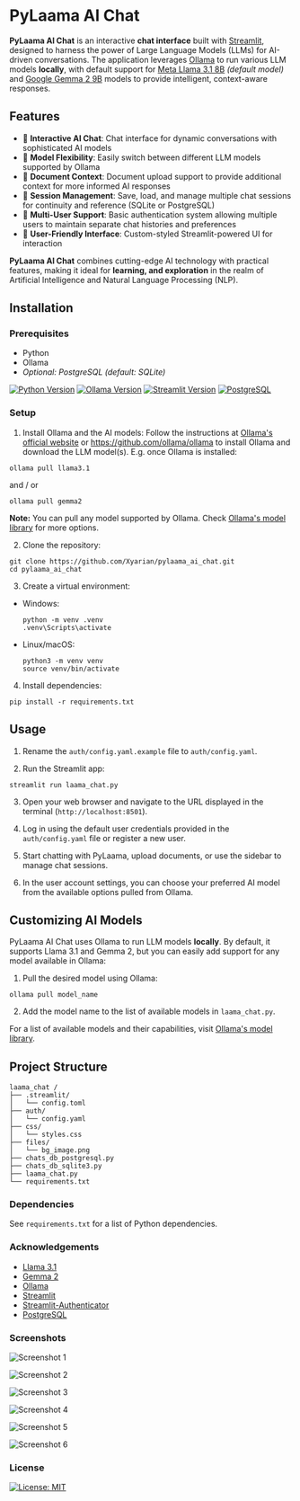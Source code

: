 # PyLaama AI Chat

**PyLaama AI Chat** is an interactive **chat interface** built with [Streamlit](https://streamlit.io/), designed to harness the power of Large Language Models (LLMs) for AI-driven conversations. The application leverages [Ollama](https://ollama.ai/) to run various LLM models **locally**, with default support for [Meta Llama 3.1 8B](https://llama.meta.com/) *(default model)* and [Google Gemma 2 9B](https://ai.google.dev/gemma) models to provide intelligent, context-aware responses.

## Features

- 🤖 **Interactive AI Chat**: Chat interface for dynamic conversations with sophisticated AI models
- 🔄 **Model Flexibility**: Easily switch between different LLM models supported by Ollama
- 📄 **Document Context**: Document upload support to provide additional context for more informed AI responses
- 💾 **Session Management**: Save, load, and manage multiple chat sessions for continuity and reference (SQLite or PostgreSQL)
- 👤 **Multi-User Support**: Basic authentication system allowing multiple users to maintain separate chat histories and preferences
- 🎨 **User-Friendly Interface**: Custom-styled Streamlit-powered UI for interaction

**PyLaama AI Chat** combines cutting-edge AI technology with practical features, making it ideal for **learning, and exploration** in the realm of Artificial Intelligence and Natural Language Processing (NLP).

## Installation

### Prerequisites

- Python
- Ollama
- *Optional: PostgreSQL (default: SQLite)*

[![Python Version](https://img.shields.io/badge/Python-3.12.5-yellow)](https://www.python.org/downloads/)
[![Ollama Version](https://img.shields.io/badge/Ollama-0.3.5-green)](https://ollama.ai)
[![Streamlit Version](https://img.shields.io/badge/Streamlit-1.37.1-red)](https://streamlit.io/)
[![PostgreSQL](https://img.shields.io/badge/PostgreSQL-12+-blue)](https://www.postgresql.org/)

### Setup

1. Install Ollama and the AI models:
Follow the instructions at [Ollama's official website](https://ollama.ai/) or https://github.com/ollama/ollama to install Ollama and download the LLM model(s). E.g. once Ollama is installed:

```
ollama pull llama3.1
```

and / or

```
ollama pull gemma2
```

**Note:** You can pull any model supported by Ollama. Check [Ollama's model library](https://ollama.ai/library) for more options.

2. Clone the repository:

```
git clone https://github.com/Xyarian/pylaama_ai_chat.git
cd pylaama_ai_chat
```

3. Create a virtual environment:

- Windows:

  ```
  python -m venv .venv
  .venv\Scripts\activate
  ```

- Linux/macOS:

  ```
  python3 -m venv venv
  source venv/bin/activate
  ```

4. Install dependencies:

```
pip install -r requirements.txt
```

## Usage

1. Rename the `auth/config.yaml.example` file to `auth/config.yaml`.

2. Run the Streamlit app:

```
streamlit run laama_chat.py
```

3. Open your web browser and navigate to the URL displayed in the terminal (`http://localhost:8501`).

4. Log in using the default user credentials provided in the `auth/config.yaml` file or register a new user.

5. Start chatting with PyLaama, upload documents, or use the sidebar to manage chat sessions.

6. In the user account settings, you can choose your preferred AI model from the available options pulled from Ollama.

## Customizing AI Models

PyLaama AI Chat uses Ollama to run LLM models **locally**. By default, it supports Llama 3.1 and Gemma 2, but you can easily add support for any model available in Ollama:

1. Pull the desired model using Ollama:

```
ollama pull model_name
```

2. Add the model name to the list of available models in `laama_chat.py`.

For a list of available models and their capabilities, visit [Ollama's model library](https://ollama.ai/library).

## Project Structure

```
laama_chat /
├── .streamlit/
│   └── config.toml
├── auth/
│   └── config.yaml
├── css/
│   └── styles.css
├── files/
│   └── bg_image.png
├── chats_db_postgresql.py
├── chats_db_sqlite3.py
├── laama_chat.py
└── requirements.txt

```

### Dependencies

See `requirements.txt` for a list of Python dependencies.

### Acknowledgements

- [Llama 3.1](https://llama.meta.com/)
- [Gemma 2](https://ai.google.dev/gemma)
- [Ollama](https://ollama.ai/)
- [Streamlit](https://streamlit.io/)
- [Streamlit-Authenticator](https://github.com/mkhorasani/Streamlit-Authenticator)
- [PostgreSQL](https://www.postgresql.org/)

### Screenshots

![Screenshot 1](https://github.com/user-attachments/assets/36f0168e-ccf0-43c7-8862-3fa54d4dd2cc)

![Screenshot 2](https://github.com/user-attachments/assets/52ec8457-2dab-4412-8bcf-f31ad5c7e42e)

![Screenshot 3](https://github.com/user-attachments/assets/d374508c-4146-41fa-af5c-1512efcdd7eb)

![Screenshot 4](https://github.com/user-attachments/assets/f5e2d863-30c9-4f01-ab07-f78f2fceda22)

![Screenshot 5](https://github.com/user-attachments/assets/8292cffd-9ec7-4004-add4-2d7da7063240)

![Screenshot 6](https://github.com/user-attachments/assets/66855a0e-e429-4ec0-a237-1cf45b12a74a)

### License

[![License: MIT](https://img.shields.io/badge/License-MIT-yellow.svg)](LICENSE)
